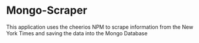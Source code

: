 # Mongo-Scraper
This application uses the cheerios NPM to scrape information from the New York Times and saving the data into the Mongo Database 
